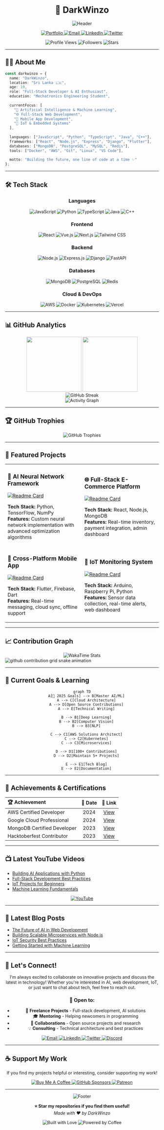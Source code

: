 <div align="center">

# 🚀 DarkWinzo

<p align="center">
  <img src="https://capsule-render.vercel.app/api?type=waving&color=gradient&customColorList=6,11,20&height=180&section=header&text=DarkWinzo&fontSize=42&fontColor=fff&animation=twinkling&fontAlignY=32&desc=Full-Stack%20Developer%20%7C%20AI%20Enthusiast%20%7C%20Open%20Source%20Contributor&descSize=16&descAlignY=51" alt="Header"/>
</p>

<p align="center">
  <a href="https://github.com/DarkWinzo">
    <img src="https://img.shields.io/badge/Portfolio-FF5722?style=for-the-badge&logo=todoist&logoColor=white" alt="Portfolio"/>
  </a>
  <a href="mailto:DarkWinzo2240@gmail.com">
    <img src="https://img.shields.io/badge/Email-D14836?style=for-the-badge&logo=gmail&logoColor=white" alt="Email"/>
  </a>
  <a href="https://linkedin.com/in/darkwinzo">
    <img src="https://img.shields.io/badge/LinkedIn-0077B5?style=for-the-badge&logo=linkedin&logoColor=white" alt="LinkedIn"/>
  </a>
  <a href="https://twitter.com/darkwinzo">
    <img src="https://img.shields.io/badge/Twitter-1DA1F2?style=for-the-badge&logo=twitter&logoColor=white" alt="Twitter"/>
  </a>
</p>

<p align="center">
  <img src="https://komarev.com/ghpvc/?username=DarkWinzo&style=for-the-badge&color=brightgreen" alt="Profile Views"/>
  <img src="https://img.shields.io/github/followers/DarkWinzo?style=for-the-badge&color=blue" alt="Followers"/>
  <img src="https://img.shields.io/github/stars/DarkWinzo?style=for-the-badge&color=yellow" alt="Stars"/>
</p>

</div>

---

## 👨‍💻 About Me

```typescript
const darkwinzo = {
  name: "DarkWinzo",
  location: "Sri Lanka 🇱🇰",
  age: 19,
  role: "Full-Stack Developer & AI Enthusiast",
  education: "Mechatronics Engineering Student",
  
  currentFocus: [
    "🤖 Artificial Intelligence & Machine Learning",
    "🌐 Full-Stack Web Development",
    "📱 Mobile App Development",
    "🔧 IoT & Embedded Systems"
  ],
  
  languages: ["JavaScript", "Python", "TypeScript", "Java", "C++"],
  frameworks: ["React", "Node.js", "Express", "Django", "Flutter"],
  databases: ["MongoDB", "PostgreSQL", "MySQL", "Redis"],
  tools: ["Docker", "AWS", "Git", "Linux", "VS Code"],
  
  motto: "Building the future, one line of code at a time ✨"
};
```

---

## 🛠️ Tech Stack

<div align="center">

### Languages
![JavaScript](https://img.shields.io/badge/JavaScript-F7DF1E?style=for-the-badge&logo=javascript&logoColor=black)
![Python](https://img.shields.io/badge/Python-3776AB?style=for-the-badge&logo=python&logoColor=white)
![TypeScript](https://img.shields.io/badge/TypeScript-007ACC?style=for-the-badge&logo=typescript&logoColor=white)
![Java](https://img.shields.io/badge/Java-ED8B00?style=for-the-badge&logo=openjdk&logoColor=white)
![C++](https://img.shields.io/badge/C++-00599C?style=for-the-badge&logo=c%2B%2B&logoColor=white)

### Frontend
![React](https://img.shields.io/badge/React-20232A?style=for-the-badge&logo=react&logoColor=61DAFB)
![Vue.js](https://img.shields.io/badge/Vue.js-35495E?style=for-the-badge&logo=vue.js&logoColor=4FC08D)
![Next.js](https://img.shields.io/badge/Next.js-000000?style=for-the-badge&logo=next.js&logoColor=white)
![Tailwind CSS](https://img.shields.io/badge/Tailwind_CSS-38B2AC?style=for-the-badge&logo=tailwind-css&logoColor=white)

### Backend
![Node.js](https://img.shields.io/badge/Node.js-43853D?style=for-the-badge&logo=node.js&logoColor=white)
![Express.js](https://img.shields.io/badge/Express.js-404D59?style=for-the-badge&logo=express&logoColor=white)
![Django](https://img.shields.io/badge/Django-092E20?style=for-the-badge&logo=django&logoColor=white)
![FastAPI](https://img.shields.io/badge/FastAPI-005571?style=for-the-badge&logo=fastapi&logoColor=white)

### Databases
![MongoDB](https://img.shields.io/badge/MongoDB-4EA94B?style=for-the-badge&logo=mongodb&logoColor=white)
![PostgreSQL](https://img.shields.io/badge/PostgreSQL-316192?style=for-the-badge&logo=postgresql&logoColor=white)
![Redis](https://img.shields.io/badge/Redis-DC382D?style=for-the-badge&logo=redis&logoColor=white)

### Cloud & DevOps
![AWS](https://img.shields.io/badge/AWS-232F3E?style=for-the-badge&logo=amazon-aws&logoColor=white)
![Docker](https://img.shields.io/badge/Docker-2496ED?style=for-the-badge&logo=docker&logoColor=white)
![Kubernetes](https://img.shields.io/badge/Kubernetes-326CE5?style=for-the-badge&logo=kubernetes&logoColor=white)
![Vercel](https://img.shields.io/badge/Vercel-000000?style=for-the-badge&logo=vercel&logoColor=white)

</div>

---

## 📊 GitHub Analytics

<div align="center">
  <img height="180em" src="https://github-readme-stats.vercel.app/api?username=DarkWinzo&show_icons=true&theme=tokyonight&include_all_commits=true&count_private=true&hide_border=true&bg_color=0D1117&title_color=F85D7F&icon_color=F85D7F&text_color=FFFFFF"/>
  <img height="180em" src="https://github-readme-stats.vercel.app/api/top-langs/?username=DarkWinzo&layout=compact&langs_count=8&theme=tokyonight&hide_border=true&bg_color=0D1117&title_color=F85D7F&text_color=FFFFFF"/>
</div>

<div align="center">
  <img src="https://github-readme-streak-stats.herokuapp.com/?user=DarkWinzo&theme=tokyonight&hide_border=true&background=0D1117&stroke=F85D7F&ring=F85D7F&fire=F85D7F&currStreakLabel=FFFFFF" alt="GitHub Streak"/>
</div>

<div align="center">
  <img src="https://github-readme-activity-graph.vercel.app/graph?username=DarkWinzo&theme=tokyo-night&hide_border=true&bg_color=0D1117&color=F85D7F&line=F85D7F&point=FFFFFF" alt="Activity Graph"/>
</div>

---

## 🏆 GitHub Trophies

<div align="center">
  <img src="https://github-profile-trophy.vercel.app/?username=DarkWinzo&theme=tokyonight&no-frame=true&no-bg=true&margin-w=4&row=2&column=4" alt="GitHub Trophies"/>
</div>

---

## 🚀 Featured Projects

<div align="center">

<table>
<tr>
<td width="50%">

### 🤖 AI Neural Network Framework
[![Readme Card](https://github-readme-stats.vercel.app/api/pin/?username=DarkWinzo&repo=neural-framework&theme=tokyonight&hide_border=true&bg_color=0D1117)](https://github.com/DarkWinzo/neural-framework)

**Tech Stack:** Python, TensorFlow, NumPy  
**Features:** Custom neural network implementation with advanced optimization algorithms

</td>
<td width="50%">

### 🌐 Full-Stack E-Commerce Platform
[![Readme Card](https://github-readme-stats.vercel.app/api/pin/?username=DarkWinzo&repo=ecommerce-platform&theme=tokyonight&hide_border=true&bg_color=0D1117)](https://github.com/DarkWinzo/ecommerce-platform)

**Tech Stack:** React, Node.js, MongoDB  
**Features:** Real-time inventory, payment integration, admin dashboard

</td>
</tr>
<tr>
<td width="50%">

### 📱 Cross-Platform Mobile App
[![Readme Card](https://github-readme-stats.vercel.app/api/pin/?username=DarkWinzo&repo=mobile-app&theme=tokyonight&hide_border=true&bg_color=0D1117)](https://github.com/DarkWinzo/mobile-app)

**Tech Stack:** Flutter, Firebase, Dart  
**Features:** Real-time messaging, cloud sync, offline support

</td>
<td width="50%">

### 🔧 IoT Monitoring System
[![Readme Card](https://github-readme-stats.vercel.app/api/pin/?username=DarkWinzo&repo=iot-monitor&theme=tokyonight&hide_border=true&bg_color=0D1117)](https://github.com/DarkWinzo/iot-monitor)

**Tech Stack:** Arduino, Raspberry Pi, Python  
**Features:** Sensor data collection, real-time alerts, web dashboard

</td>
</tr>
</table>

</div>

---

## 📈 Contribution Graph

<div align="center">
  <img src="https://github-readme-stats.vercel.app/api/wakatime?username=DarkWinzo&theme=tokyonight&hide_border=true&bg_color=0D1117&title_color=F85D7F&text_color=FFFFFF" alt="WakaTime Stats"/>
</div>

<picture>
  <source media="(prefers-color-scheme: dark)" srcset="https://raw.githubusercontent.com/DarkWinzo/DarkWinzo/output/github-contribution-grid-snake-dark.svg">
  <source media="(prefers-color-scheme: light)" srcset="https://raw.githubusercontent.com/DarkWinzo/DarkWinzo/output/github-contribution-grid-snake.svg">
  <img alt="github contribution grid snake animation" src="https://raw.githubusercontent.com/DarkWinzo/DarkWinzo/output/github-contribution-grid-snake.svg">
</picture>

---

## 🎯 Current Goals & Learning

<div align="center">

```mermaid
graph TD
    A[🎯 2025 Goals] --> B[Master AI/ML]
    A --> C[Cloud Architecture]
    A --> D[Open Source Contributions]
    A --> E[Technical Writing]
    
    B --> B1[Deep Learning]
    B --> B2[Computer Vision]
    B --> B3[NLP]
    
    C --> C1[AWS Solutions Architect]
    C --> C2[Kubernetes]
    C --> C3[Microservices]
    
    D --> D1[100+ Contributions]
    D --> D2[Maintain 5+ Projects]
    
    E --> E1[Tech Blog]
    E --> E2[Documentation]
```

</div>

---

## 🌟 Achievements & Certifications

<div align="center">

| 🏆 Achievement | 📅 Date | 🔗 Link |
|:---|:---:|:---:|
| AWS Certified Developer | 2024 | [View](https://aws.amazon.com/certification/) |
| Google Cloud Professional | 2024 | [View](https://cloud.google.com/certification) |
| MongoDB Certified Developer | 2023 | [View](https://university.mongodb.com/) |
| Hacktoberfest Contributor | 2023 | [View](https://hacktoberfest.com/) |

</div>

---

## 📺 Latest YouTube Videos

<!-- YOUTUBE:START -->
- [Building AI Applications with Python](https://youtube.com/watch?v=example1)
- [Full-Stack Development Best Practices](https://youtube.com/watch?v=example2)
- [IoT Projects for Beginners](https://youtube.com/watch?v=example3)
- [Machine Learning Fundamentals](https://youtube.com/watch?v=example4)
<!-- YOUTUBE:END -->

<div align="center">
  <a href="https://youtube.com/channel/UCvdAz2Ll-LedcDApJ2IGP6A?sub_confirmation=1">
    <img src="https://img.shields.io/badge/YouTube-FF0000?style=for-the-badge&logo=youtube&logoColor=white" alt="YouTube"/>
  </a>
</div>

---

## 📝 Latest Blog Posts

<!-- BLOG-POST-LIST:START -->
- [The Future of AI in Web Development](https://blog.darkwinzo.dev/ai-web-development)
- [Building Scalable Microservices with Node.js](https://blog.darkwinzo.dev/microservices-nodejs)
- [IoT Security Best Practices](https://blog.darkwinzo.dev/iot-security)
- [Getting Started with Machine Learning](https://blog.darkwinzo.dev/ml-getting-started)
<!-- BLOG-POST-LIST:END -->

---

## 💬 Let's Connect!

<div align="center">

I'm always excited to collaborate on innovative projects and discuss the latest in technology! Whether you're interested in AI, web development, IoT, or just want to chat about tech, feel free to reach out.

### 🤝 Open to:
- 💼 **Freelance Projects** - Full-stack development, AI solutions
- 🎓 **Mentoring** - Helping newcomers in programming
- 🚀 **Collaborations** - Open source projects and research
- 💡 **Consulting** - Technical architecture and best practices

<p align="center">
  <a href="mailto:DarkWinzo2240@gmail.com">
    <img src="https://img.shields.io/badge/Email-D14836?style=for-the-badge&logo=gmail&logoColor=white" alt="Email"/>
  </a>
  <a href="https://linkedin.com/in/darkwinzo">
    <img src="https://img.shields.io/badge/LinkedIn-0077B5?style=for-the-badge&logo=linkedin&logoColor=white" alt="LinkedIn"/>
  </a>
  <a href="https://twitter.com/darkwinzo">
    <img src="https://img.shields.io/badge/Twitter-1DA1F2?style=for-the-badge&logo=twitter&logoColor=white" alt="Twitter"/>
  </a>
  <a href="https://discord.gg/darkwinzo">
    <img src="https://img.shields.io/badge/Discord-7289DA?style=for-the-badge&logo=discord&logoColor=white" alt="Discord"/>
  </a>
</p>

</div>

---

## ☕ Support My Work

<div align="center">

If you find my projects helpful or interesting, consider supporting my work!

<p align="center">
  <a href="https://www.buymeacoffee.com/DarkWinzo">
    <img src="https://img.shields.io/badge/Buy_Me_A_Coffee-FFDD00?style=for-the-badge&logo=buy-me-a-coffee&logoColor=black" alt="Buy Me A Coffee"/>
  </a>
  <a href="https://github.com/sponsors/DarkWinzo">
    <img src="https://img.shields.io/badge/GitHub_Sponsors-EA4AAA?style=for-the-badge&logo=github-sponsors&logoColor=white" alt="GitHub Sponsors"/>
  </a>
  <a href="https://patreon.com/DarkWinzo">
    <img src="https://img.shields.io/badge/Patreon-F96854?style=for-the-badge&logo=patreon&logoColor=white" alt="Patreon"/>
  </a>
</p>

</div>

---

<div align="center">
  <img src="https://capsule-render.vercel.app/api?type=waving&color=gradient&customColorList=6,11,20&height=100&section=footer&animation=twinkling" alt="Footer"/>
  
  <p>
    <strong>⭐ Star my repositories if you find them useful!</strong><br>
    <em>Made with ❤️ by DarkWinzo</em>
  </p>
  
  <p>
    <img src="https://forthebadge.com/images/badges/built-with-love.svg" alt="Built with Love"/>
    <img src="https://forthebadge.com/images/badges/powered-by-coffee.svg" alt="Powered by Coffee"/>
  </p>
</div>